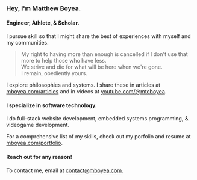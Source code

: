 ### Hey, I'm Matthew Boyea.
#### Engineer, Athlete, & Scholar.
I pursue skill so that I might share the best of experiences with myself and my communities.

> My right to having more than enough is cancelled if I don't use that more to help those who have less.  
> We strive and die for what will be here when we're gone.  
> I remain, obediently yours.  

I explore philosophies and systems. I share these in articles at [mboyea.com/articles](https://www.mboyea.com/articles) and in videos at [youtube.com/@mtcboyea](https://www.youtube.com/@mtcboyea).

#### I specialize in software technology.
I do full-stack website development, embedded systems programming, & videogame development.

For a comprehensive list of my skills, check out my porfolio and resume at [mboyea.com/portfolio](https://www.mboyea.com/portfolio).

#### Reach out for any reason!
To contact me, email at [contact@mboyea.com](mailto:contact@mboyea.com).

